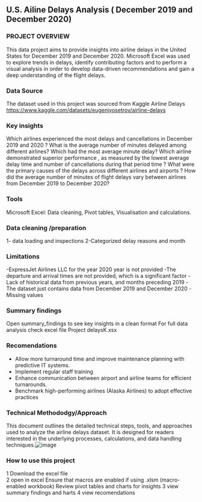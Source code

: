 ## U.S. Ailine Delays Analysis ( December 2019 and December 2020)

### PROJECT OVERVIEW
This data project aims to provide insights into airline delays in the United States for December 2019 and December  2020. 
Microsoft Excel was used to explore trends in delays, identify contributing factors and to perform a visual analysis in order to develop data-driven recommendations and gain a deep understanding of the flight delays.

### Data Source
The dataset used in this project was sourced from Kaggle 
Airline Delays 
https://www.kaggle.com/datasets/eugeniyosetrov/airline-delays

### Key insights 
Which airlines experienced the most delays and cancellations in December 2019 and 2020 ?
What is the average number of minutes delayed among different airlines? Which had the most average minute delay?
Which airline demonstrated superior performance , as measured by the lowest average delay time and number of cancellations  during that period time ?
What were the primary causes of the delays across different airlines and airports ? 
How did the average number of minutes of flight delays vary between airlines from December 2019 to December 2020?
### Tools 
Microsoft Excel: Data cleaning, Pivot tables, Visualisation and calculations.

### Data cleaning /preparation
1- data loading and inspections
2-Categorized delay reasons and month 

### Limitations 
-ExpressJet Airlines LLC for the year 2020 year is not provided 
-The departure and arrival times  are not provided, which is a significant factor
-Lack of historical data from previous years, and months preceding  2019
-The dataset just contains data from December 2019 and December 2020
-Missing values 

### Summary findings
Open summary_findings to see key insights in a clean format
For full data analysis check excel file Project delaysK.xsx

### Recomendations
- Allow more turnaround time and improve maintenance planning with predictive IT systems.
- Implement regular staff training 
- Enhance communication between airport and airline teams for efficient turnarounds.
- Benchmark high-performing airlines (Alaska Airlines) to adopt effective practices

### Technical Methododgy/Approach
This document outlines the detailed technical steps, tools, and approaches used to analyze the airline delays dataset. It is designed for readers interested in the underlying processes, calculations, and data handling techniques.![image](https://github.com/user-attachments/assets/36c0d4d0-4b92-475b-a69c-4db17a925736)

### How to use this project 
1 Download the excel file  
2 open in excel 
Ensure that macros are enabled if using .xlsm (macro-enabled workbook)
Review pivot tables and charts for insights
3 view summary findings and harts 
4 view recomendations
 

